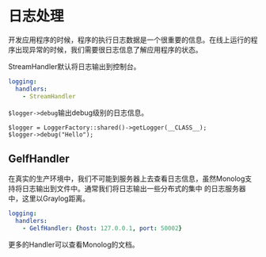 日志处理
========

开发应用程序的时候，程序的执行日志数据是一个很重要的信息。在线上运行的程序出现异常的时候，我们需要很日志信息了解应用程序的状态。

StreamHandler默认将日志输出到控制台。

```yaml
logging:
  handlers:
    - StreamHandler
```

`$logger->debug`输出debug级别的日志信息。

```
$logger = LoggerFactory::shared()->getLogger(__CLASS__);
$logger->debug("Hello");
```

GelfHandler
-------------

在真实的生产环境中，我们不可能到服务器上去查看日志信息，虽然Monolog支持将日志输出到文件中。通常我们将日志输出一些分布式的集中
的日志服务器中，这里以Graylog距离。

```yaml
logging:
  handlers:
    - GelfHandler: {host: 127.0.0.1, port: 50002}
```

更多的Handler可以查看Monolog的文档。